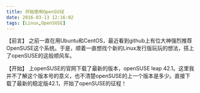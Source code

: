 ```yaml
---
title: 开始使用OpenSUSE
date: 2016-03-13 12:16:02
tags: [Linux,OpenSUSE]
---
```

【前言】
之前一直在用Ubuntu和CentOS，最近看到github上有位大神强烈推荐OpenSUSE这个系统。于是，顺着一直想找个新的Linux发行版玩玩的想法，搭上了openSUSE的这般顺风车。

【开始】
上openSUSE的官网下载了最新的版本，openSUSE leap 42.1。这里我并不了解这个版本号的意义，也不清楚openSUSE的上一个版本是多少。直接下载了最新的稳定版42.1，开始了openSUSE的征程！

